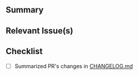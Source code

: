<!-- Thanks for contributing to prefect-great-expectations! 🎉-->

## Summary
<!-- A brief summary explaining the purpose of this PR -->

## Relevant Issue(s)
<!-- If this PR addresses any open issues, please let us know which one here -->

## Checklist
- [ ] Summarized PR's changes in [CHANGELOG.md](https://github.com/PrefectHQ/prefect-great-expectations/blob/main/CHANGELOG.md)
